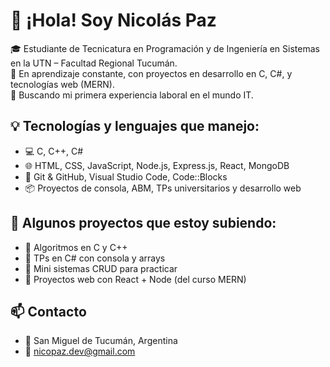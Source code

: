 # 👋 ¡Hola! Soy Nicolás Paz

🎓 Estudiante de Tecnicatura en Programación y de Ingeniería en Sistemas en la UTN – Facultad Regional Tucumán.  
🚀 En aprendizaje constante, con proyectos en desarrollo en C, C#, y tecnologías web (MERN).  
🎯 Buscando mi primera experiencia laboral en el mundo IT.

## 💡 Tecnologías y lenguajes que manejo:

- 💻 C, C++, C#
- 🌐 HTML, CSS, JavaScript, Node.js, Express.js, React, MongoDB
- 🧰 Git & GitHub, Visual Studio Code, Code::Blocks
- 📦 Proyectos de consola, ABM, TPs universitarios y desarrollo web

## 📂 Algunos proyectos que estoy subiendo:

- 📌 Algoritmos en C y C++
- 📌 TPs en C# con consola y arrays
- 📌 Mini sistemas CRUD para practicar
- 📌 Proyectos web con React + Node (del curso MERN)

## 📫 Contacto

- 📍 San Miguel de Tucumán, Argentina  
- 📧 [nicopaz.dev@gmail.com](mailto:nicopaz.dev@gmail.com)

